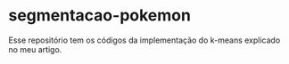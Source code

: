 # segmentacao-pokemon
Esse repositório tem os códigos da implementação do k-means explicado no meu artigo.
